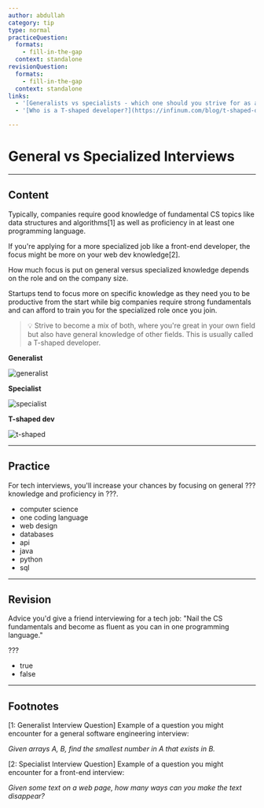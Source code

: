 ```yaml
---
author: abdullah
category: tip
type: normal
practiceQuestion:
  formats:
    - fill-in-the-gap
  context: standalone
revisionQuestion:
  formats:
    - fill-in-the-gap
  context: standalone
links:
  - '[Generalists vs specialists - which one should you strive for as a developer?](https://dev.to/kethmars/generalists-vs-specialists-which-one-should-you-strive-for-as-a-developer-pg3){article}'
  - '[Who is a T-shaped developer?](https://infinum.com/blog/t-shaped-developers/){article}'

---
```


# General vs Specialized Interviews

---
## Content

Typically, companies require good knowledge of fundamental CS topics like data structures and algorithms[1] as well as proficiency in at least one programming language.

If you're applying for a more specialized job like a front-end developer, the focus might be more on your web dev knowledge[2].

How much focus is put on general versus specialized knowledge depends on the role and on the company size.

Startups tend to focus more on specific knowledge as they need you to be productive from the start while big companies require strong fundamentals and can afford to train you for the specialized role once you join.

> 💡 Strive to become a mix of both, where you're great in your own field but also have general knowledge of other fields. This is usually called a T-shaped developer.

**Generalist**

![generalist](https://img.enkipro.com/562a86cfac15924fc664a8618e312c85.png)

**Specialist**

![specialist](https://img.enkipro.com/b09b425dc2c29f69ab8aa17336a53fba.png)

**T-shaped dev**

![t-shaped](https://img.enkipro.com/215fc81adc6a8b6e46cba345462738b6.png)

---
## Practice

For tech interviews, you'll increase your chances by focusing on general ??? knowledge and proficiency in ???.

- computer science
- one coding language
- web design
- databases
- api
- java
- python
- sql

---
## Revision

Advice you'd give a friend interviewing for a tech job: "Nail the CS fundamentals and become as fluent as you can in one programming language."

???

- true
- false

---
## Footnotes

[1: Generalist Interview Question]
Example of a question you might encounter for a general software engineering interview:

*Given arrays A, B, find the smallest number in A that exists in B.*

[2: Specialist Interview Question]
Example of a question you might encounter for a front-end interview:

*Given some text on a web page, how many ways can you make the text disappear?*
